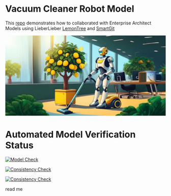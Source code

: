 # Vacuum Cleaner Robot Model

This [repo](https://github.com/LieberLieber/VacuumCleanerRobotModel) demonstrates how to collaborated with Enterprise Architect Models using LieberLieber [LemonTree](https://www.lieberlieber.com/lemontree/de/) and [SmartGit](https://www.syntevo.com/smartgit/)

![](https://github.com/LieberLieber/VacuumCleanerRobotModel/blob/main/images/RobotVacuumCleanerLemonTree.jpg?raw=true)

# Automated Model Verification Status

[![Model Check](https://github.com/LieberLieber/VacuumCleanerRobotModel/actions/workflows/ModelCheck.yml/badge.svg)](https://github.com/LieberLieber/VacuumCleanerRobotModel/actions/workflows/ModelCheck.yml)

[![Consistency Check](https://github.com/LieberLieber/VacuumCleanerRobotModel/actions/workflows/ConsistencyCheck.yml/badge.svg)](https://github.com/LieberLieber/VacuumCleanerRobotModel/actions/workflows/ConsistencyCheck.yml)

[![Consistency Check](https://github.com/LieberLieber/VacuumCleanerRobotModel/actions/workflows/IncQueryValidator.yml/badge.svg)](https://github.com/LieberLieber/VacuumCleanerRobotModel/actions/workflows/IncQueryValidator.yml)

read me

